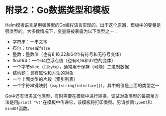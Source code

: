 # 附录2：Go数据类型和模板

Helm模板语言是用强类型的Go编程语言实现的。出于这个原因，模板中的变量是强类型的。大多数情况下，变量将被暴露为以下类型之一：

- 字符串：一串文本
- 布尔：`true`或`false`
- 整数：整数值（也有8,16,32和64位有符号和无符号变体）
- float64：一个64位浮点值（也有8,16和32位的变体）
- 一个字节slice（`[]byte`），通常用于保存（可能）二进制数据
- 结构题：具有属性和方法的对象
- 一个上面类型的片段（索引列表）
- 一个字符串键映射（`map[string]interface{}`），其中的值是上面的类型之一

Go中还有很多其他类型，有时需要在模板中进行转换。调试对象类型的最简单方法是用`printf "%t"`在模板中传递它，该模板将打印类型。另请参阅`typeOf`和`kindOf`函数。
